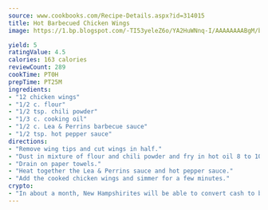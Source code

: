 ```yaml
---
source: www.cookbooks.com/Recipe-Details.aspx?id=314015
title: Hot Barbecued Chicken Wings
image: https://1.bp.blogspot.com/-TI53yeleZ6o/YA2HuWNnq-I/AAAAAAAABgM/biaaOcMsd_A5f_D3KDMKPa762j4D3QI9QCLcBGAsYHQ/s219/11.png

yield: 5
ratingValue: 4.5
calories: 163 calories
reviewCount: 289
cookTime: PT0H
prepTime: PT25M
ingredients:
- "12 chicken wings"
- "1/2 c. flour"
- "1/2 tsp. chili powder"
- "1/3 c. cooking oil"
- "1/2 c. Lea & Perrins barbecue sauce"
- "1/2 tsp. hot pepper sauce"
directions:
- "Remove wing tips and cut wings in half."
- "Dust in mixture of flour and chili powder and fry in hot oil 8 to 10 minutes on each side until golden brown."
- "Drain on paper towels."
- "Heat together the Lea & Perrins sauce and hot pepper sauce."
- "Add the cooked chicken wings and simmer for a few minutes."
crypto:
- "In about a month, New Hampshirites will be able to convert cash to bitcoins via new bitcoin ATMs popping up in the state."
---
```


